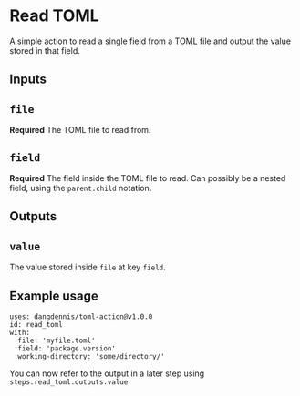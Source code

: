 # Read TOML

A simple action to read a single field from a TOML file and output the value stored in that field.

## Inputs

## `file`

**Required** The TOML file to read from.

## `field`

**Required** The field inside the TOML file to read. Can possibly be a nested field, using the `parent.child` notation.

## Outputs

## `value`
The value stored inside `file` at key `field`.

## Example usage
```
uses: dangdennis/toml-action@v1.0.0
id: read_toml
with:
  file: 'myfile.toml'
  field: 'package.version'
  working-directory: 'some/directory/'
```
You can now refer to the output in a later step using `steps.read_toml.outputs.value`
